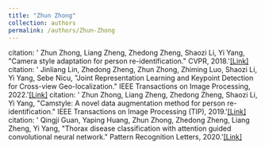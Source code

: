 ```yaml
---
title: "Zhun Zhong"
collection: authors
permalink: /authors/Zhun-Zhong
---
```

citation: ' Zhun Zhong,  Liang Zheng,  Zhedong Zheng,  Shaozi Li,  Yi Yang, &quot;Camera style adaptation for person re-identification.&quot; CVPR, 2018.'<a href='https://zdzheng.xyz/publication/Camera-s2018'>[Link]</a>
citation: ' Jinliang Lin,  Zhedong Zheng,  Zhun Zhong,  Zhiming Luo,  Shaozi Li,  Yi Yang,  Sebe Nicu, &quot;Joint Representation Learning and Keypoint Detection for Cross-view Geo-localization.&quot; IEEE Transactions on Image Processing, 2022.'<a href='https://zdzheng.xyz/publication/Joint-Re2022'>[Link]</a>
citation: ' Zhun Zhong,  Liang Zheng,  Zhedong Zheng,  Shaozi Li,  Yi Yang, &quot;Camstyle: A novel data augmentation method for person re-identification.&quot; IEEE Transactions on Image Processing (TIP), 2019.'<a href='https://zdzheng.xyz/publication/Camstyle2019'>[Link]</a>
citation: ' Qingji Guan,  Yaping Huang,  Zhun Zhong,  Zhedong Zheng,  Liang Zheng,  Yi Yang, &quot;Thorax disease classification with attention guided convolutional neural network.&quot; Pattern Recognition Letters, 2020.'<a href='https://zdzheng.xyz/publication/Thorax-d2020'>[Link]</a>